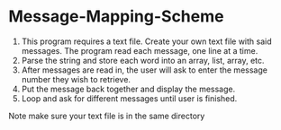 # Message-Mapping-Scheme
1. This program requires a text file.  Create your own text file with said messages. The program read each message, one line at a time. 
2. Parse the string and store each word into an array, list, array, etc. 
3. After messages are read in, the user will ask to enter the message number 
they wish to retrieve.
4. Put the message back together and display the message.
5. Loop and ask for different messages until user is finished.

Note make sure your text file is in the same directory
